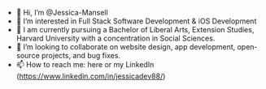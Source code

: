 - 👋 Hi, I’m @Jessica-Mansell
- 👀 I’m interested in Full Stack Software Development & iOS Development
- 🌱 I am currently pursuing a Bachelor of Liberal Arts, Extension Studies, Harvard University with a concentration in Social Sciences.
- 💞️ I’m looking to collaborate on website design, app development, open-source projects, and bug fixes.
- 📫 How to reach me: here or my LinkedIn (https://www.linkedin.com/in/jessicadev88/)

<!---
Jessica-Mansell/Jessica-Mansell is a ✨ special ✨ repository because its `README.md` (this file) appears on your GitHub profile.
You can click the Preview link to take a look at your changes.
--->
